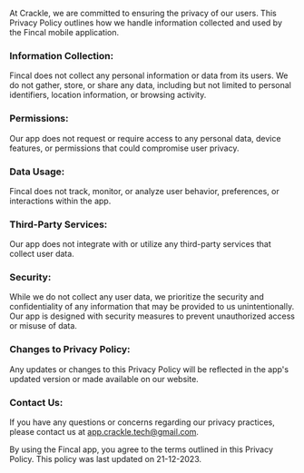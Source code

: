 At Crackle, we are committed to ensuring the privacy of our users. This Privacy Policy outlines how we handle information collected and used by the Fincal mobile application.

### Information Collection:
Fincal does not collect any personal information or data from its users. We do not gather, store, or share any data, including but not limited to personal identifiers, location information, or browsing activity.
### Permissions:
Our app does not request or require access to any personal data, device features, or permissions that could compromise user privacy.
### Data Usage:
Fincal does not track, monitor, or analyze user behavior, preferences, or interactions within the app.
### Third-Party Services:
Our app does not integrate with or utilize any third-party services that collect user data.
### Security:
While we do not collect any user data, we prioritize the security and confidentiality of any information that may be provided to us unintentionally. Our app is designed with security measures to prevent unauthorized access or misuse of data.
### Changes to Privacy Policy:
Any updates or changes to this Privacy Policy will be reflected in the app's updated version or made available on our website.
### Contact Us:
If you have any questions or concerns regarding our privacy practices, please contact us at app.crackle.tech@gmail.com.

By using the Fincal app, you agree to the terms outlined in this Privacy Policy.
This policy was last updated on 21-12-2023.
